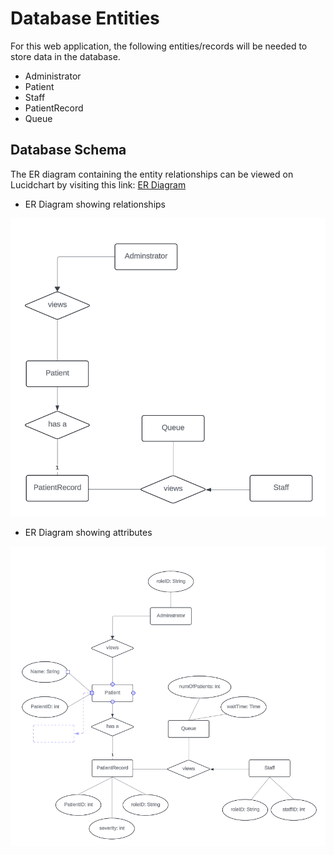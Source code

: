 # Database Entities

For this web application, the following entities/records will be needed to store data in the database.

- Administrator 
- Patient
- Staff
- PatientRecord
- Queue

## Database Schema

The ER diagram containing the entity relationships can be viewed on Lucidchart by visiting this link: 
[ER Diagram](https://lucid.app/lucidchart/5d04e5b3-cecc-4776-850c-1778fdd195a9/edit?view_items=TzMVqalM4fQd&invitationId=inv_079cfb30-b7e6-4fee-955a-075c4d108930)

- ER Diagram showing relationships

![Schema with relationships](imgs/schema.png)

- ER Diagram showing attributes

![Schema with attributes](imgs/schema-with-attributes.png)